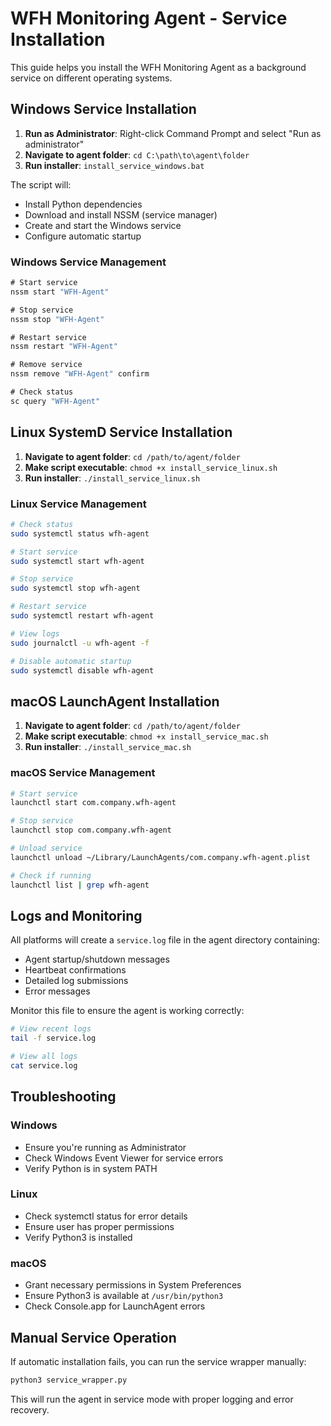 
# WFH Monitoring Agent - Service Installation

This guide helps you install the WFH Monitoring Agent as a background service on different operating systems.

## Windows Service Installation

1. **Run as Administrator**: Right-click Command Prompt and select "Run as administrator"
2. **Navigate to agent folder**: `cd C:\path\to\agent\folder`
3. **Run installer**: `install_service_windows.bat`

The script will:
- Install Python dependencies
- Download and install NSSM (service manager)
- Create and start the Windows service
- Configure automatic startup

### Windows Service Management

```cmd
# Start service
nssm start "WFH-Agent"

# Stop service
nssm stop "WFH-Agent"

# Restart service
nssm restart "WFH-Agent"

# Remove service
nssm remove "WFH-Agent" confirm

# Check status
sc query "WFH-Agent"
```

## Linux SystemD Service Installation

1. **Navigate to agent folder**: `cd /path/to/agent/folder`
2. **Make script executable**: `chmod +x install_service_linux.sh`
3. **Run installer**: `./install_service_linux.sh`

### Linux Service Management

```bash
# Check status
sudo systemctl status wfh-agent

# Start service
sudo systemctl start wfh-agent

# Stop service
sudo systemctl stop wfh-agent

# Restart service
sudo systemctl restart wfh-agent

# View logs
sudo journalctl -u wfh-agent -f

# Disable automatic startup
sudo systemctl disable wfh-agent
```

## macOS LaunchAgent Installation

1. **Navigate to agent folder**: `cd /path/to/agent/folder`
2. **Make script executable**: `chmod +x install_service_mac.sh`
3. **Run installer**: `./install_service_mac.sh`

### macOS Service Management

```bash
# Start service
launchctl start com.company.wfh-agent

# Stop service
launchctl stop com.company.wfh-agent

# Unload service
launchctl unload ~/Library/LaunchAgents/com.company.wfh-agent.plist

# Check if running
launchctl list | grep wfh-agent
```

## Logs and Monitoring

All platforms will create a `service.log` file in the agent directory containing:
- Agent startup/shutdown messages
- Heartbeat confirmations
- Detailed log submissions
- Error messages

Monitor this file to ensure the agent is working correctly:

```bash
# View recent logs
tail -f service.log

# View all logs
cat service.log
```

## Troubleshooting

### Windows
- Ensure you're running as Administrator
- Check Windows Event Viewer for service errors
- Verify Python is in system PATH

### Linux
- Check systemctl status for error details
- Ensure user has proper permissions
- Verify Python3 is installed

### macOS
- Grant necessary permissions in System Preferences
- Ensure Python3 is available at `/usr/bin/python3`
- Check Console.app for LaunchAgent errors

## Manual Service Operation

If automatic installation fails, you can run the service wrapper manually:

```bash
python3 service_wrapper.py
```

This will run the agent in service mode with proper logging and error recovery.
